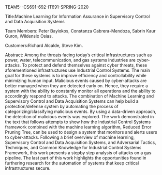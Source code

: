 TEAM5--CS691-692-IT691-SPRING-2020

Title:Machine Learning for Information Assurance in Supervisory Control and Data Acquisition Systems

Team Members: Peter Bayiokos, Constanza Cabrera-Mendoza, Sabrin Kaur Guron,
Wildenslo Osias.

Customers:Richard Alcalde, Steve Kim.


Abstract: Among the threats facing today’s critical infrastructures
such as power, water, telecommunication, and gas systems
industries are cyber-attacks. To protect and defend themselves
against cyber threats, these aforementioned infrastructures use
Industrial Control Systems. The main goal for these systems
is to improve efficiency and controllability while minimizing
human input. Malicious events caused by cyber-attacks are better
managed when they are detected early on. Hence, they require a
system with the ability to constantly monitor all operations and
the ability to accordingly respond to attacks. The combination of
Machine Learning and Supervisory Control and Data Acquisition
Systems can help build a protection/defense system by automating
the process of categorizing/classifying malicious events. By using
a data-driven approach, the detection of malicious events was
explored. The work demonstrated in the text that follows attempts
to show how the Industrial Control Systems framework combined
with the machine learning algorithm, Reduced Error Pruning
Tree, can be used to design a system that monitors and alerts
users to cyber-attacks. Following a brief overview of machine
learning, Supervisory Control and Data Acquisition Systems, and
Adversarial Tactics, Techniques, and Common Knowledge for Industrial
Control Systems Framework, this work presents a stepby
step analysis of attacks on a gas pipeline. The last part of this
work highlights the opportunities found in furthering research
for the automation of systems that keep critical infrastructures
secure.

